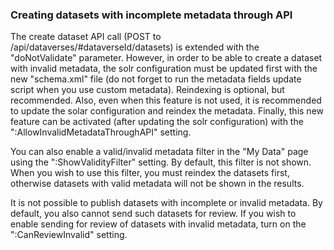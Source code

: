### Creating datasets with incomplete metadata through API

The create dataset API call (POST to /api/dataverses/#dataverseId/datasets) is extended with the "doNotValidate" parameter. However, in order to be able to create a dataset with invalid metadata, the solr configuration must be updated first with the new "schema.xml" file (do not forget to run the metadata fields update script when you use custom metadata). Reindexing is optional, but recommended. Also, even when this feature is not used, it is recommended to update the solar configuration and reindex the metadata. Finally, this new feature can be activated (after updating the solr configuration) with the ":AllowInvalidMetadataThroughAPI" setting.

You can also enable a valid/invalid metadata filter in the "My Data" page using the ":ShowValidityFilter" setting. By default, this filter is not shown. When you wish to use this filter, you must reindex the datasets first, otherwise datasets with valid metadata will not be shown in the results.

It is not possible to publish datasets with incomplete or invalid metadata. By default, you also cannot send such datasets for review. If you wish to enable sending for review of datasets with invalid metadata, turn on the ":CanReviewInvalid" setting.
